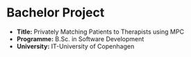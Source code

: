 # Bachelor Project

- **Title:** Privately Matching Patients to Therapists using MPC
- **Programme:** B.Sc. in Software Development
- **University:** IT-University of Copenhagen
